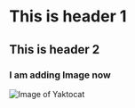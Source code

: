 # This is header 1
## This is header 2

### I am adding Image now

![Image of Yaktocat](https://octodex.github.com/images/yaktocat.png)

